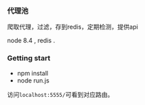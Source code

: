 ### 代理池
爬取代理，过滤，存到redis，定期检测，提供api

node 8.4 , redis .

### Getting  start
* npm install 
* node run.js



访问`localhost:5555/`可看到对应路由。



